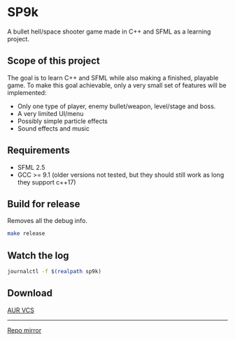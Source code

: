 # SP9k

A bullet hell/space shooter game made in C++ and SFML as a learning project.

## Scope of this project
The goal is to learn C++ and SFML while also making a finished, playable game. To make this goal achievable, only a very small set of features will be implemented: 
 - Only one type of player, enemy bullet/weapon, level/stage and boss.
 - A very limited UI/menu
 - Possibly simple particle effects
 - Sound effects and music
 
## Requirements
 - SFML 2.5
 - GCC >= 9.1 (older versions not tested, but they should still work as long they support c++17)

## Build for release
Removes all the debug info.
```sh
make release
```

## Watch the log
```sh
journalctl -f $(realpath sp9k)
```

## Download
[AUR VCS](https://aur.archlinux.org/packages/sp9k-git/)

---
[Repo mirror](https://git.phosphenius.net/luca/sp9k)
